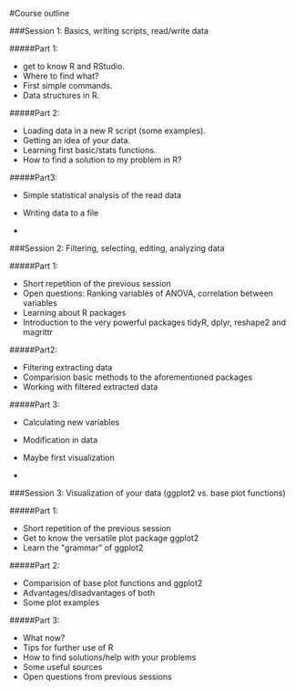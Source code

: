 #Course outline

###Session 1: Basics, writing scripts, read/write data

#####Part 1:
- get to know R and RStudio. 
- Where to find what? 
- First simple commands. 
- Data structures in R.

#####Part 2:
- Loading data in a new R script (some examples). 
- Getting an idea of your data. 
- Learning first basic/stats functions.
- How to find a solution to my problem in R?
 
#####Part3:
- Simple statistical analysis of the read data
- Writing data to a file


-
###Session 2: Filtering, selecting, editing, analyzing data

#####Part 1:
- Short repetition of the previous session
- Open questions: Ranking variables of ANOVA, correlation between variables
- Learning about R packages
- Introduction to the very powerful packages tidyR, dplyr, reshape2 and magrittr

#####Part2:
- Filtering extracting data
- Comparision basic methods to the aforementioned packages
- Working with filtered extracted data

#####Part 3:
- Calculating new variables
- Modification in data
- Maybe first visualization

-

###Session 3: Visualization of your data (ggplot2 vs. base plot functions)

#####Part 1:
- Short repetition of the previous session
- Get to know the versatile plot package ggplot2
- Learn the "grammar" of ggplot2

#####Part 2:
- Comparision of base plot functions and ggplot2
- Advantages/disadvantages of both
- Some plot examples

#####Part 3:
- What now?
- Tips for further use of R
- How to find solutions/help with your problems
- Some useful sources
- Open questions from previous sessions

